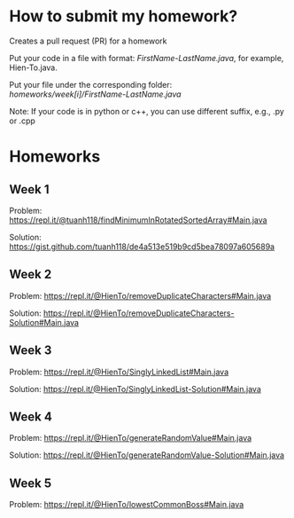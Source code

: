 # How to submit my homework?

Creates a pull request (PR) for a homework

Put your code in a file with format: *FirstName-LastName.java*, for example, Hien-To.java.

Put your file under the corresponding folder: *homeworks/week[i]/FirstName-LastName.java*

Note: If your code is in python or c++, you can use different suffix, e.g., .py or .cpp

# Homeworks

## Week 1
Problem: https://repl.it/@tuanh118/findMinimumInRotatedSortedArray#Main.java

Solution: https://gist.github.com/tuanh118/de4a513e519b9cd5bea78097a605689a

## Week 2
Problem: https://repl.it/@HienTo/removeDuplicateCharacters#Main.java

Solution: https://repl.it/@HienTo/removeDuplicateCharacters-Solution#Main.java

## Week 3
Problem: https://repl.it/@HienTo/SinglyLinkedList#Main.java

Solution: https://repl.it/@HienTo/SinglyLinkedList-Solution#Main.java

## Week 4
Problem: https://repl.it/@HienTo/generateRandomValue#Main.java

Solution: https://repl.it/@HienTo/generateRandomValue-Solution#Main.java

## Week 5
Problem: https://repl.it/@HienTo/lowestCommonBoss#Main.java
